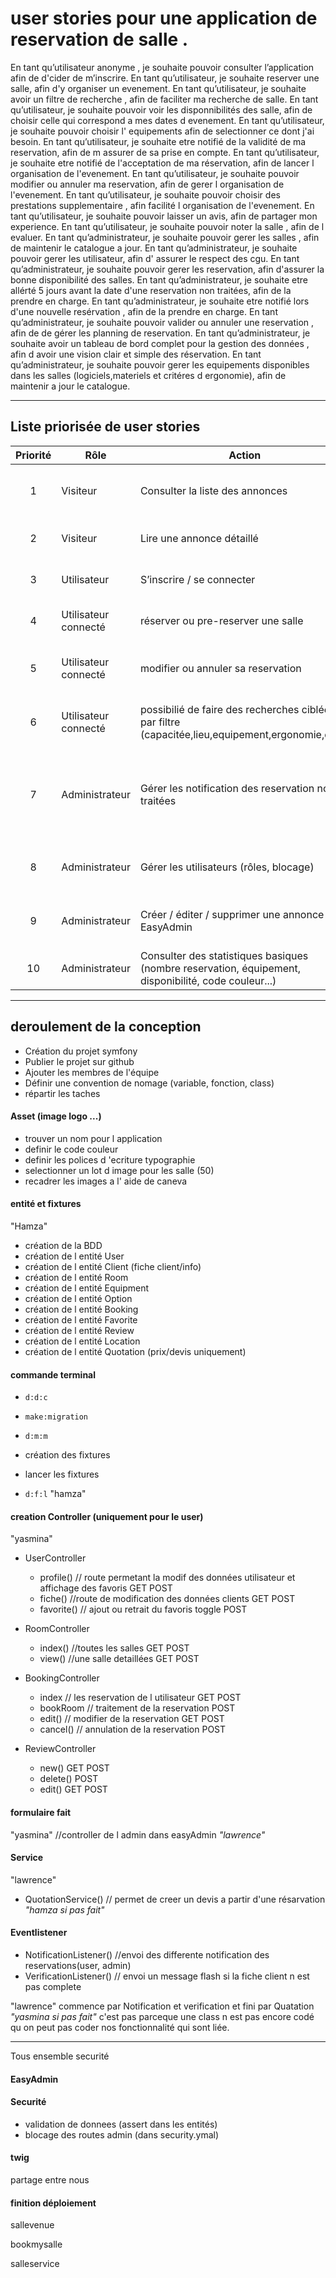 # user stories pour une application de reservation de salle .

En tant qu’utilisateur anonyme , je souhaite pouvoir consulter l’application afin de d'cider de m’inscrire.
En tant qu’utilisateur, je souhaite reserver une salle, afin d'y organiser un evenement.
En tant qu’utilisateur, je souhaite avoir un filtre de recherche , afin de faciliter ma recherche de salle.
En tant qu’utilisateur, je souhaite pouvoir voir les disponnibilités des salle, afin de choisir celle qui correspond a mes dates d evenement.
En tant qu’utilisateur, je souhaite pouvoir choisir l' equipements afin de selectionner ce dont j'ai besoin.
En tant qu’utilisateur, je souhaite etre notifié de la validité de ma reservation, afin de m assurer de sa prise en compte.
En tant qu’utilisateur, je souhaite etre notifié de l'acceptation de ma réservation, afin de lancer l organisation de l'evenement.
En tant qu’utilisateur, je souhaite pouvoir modifier ou annuler ma reservation, afin de gerer l organisation de l'evenement.
En tant qu’utilisateur, je souhaite pouvoir choisir des prestations supplementaire , afin facilité l organisation de l'evenement.
En tant qu’utilisateur, je souhaite pouvoir laisser un avis, afin de partager mon experience.
En tant qu’utilisateur, je souhaite pouvoir noter la salle , afin de l evaluer.
En tant qu’administrateur, je souhaite pouvoir gerer les salles , afin de maintenir le catalogue a jour.
En tant qu’administrateur, je souhaite pouvoir gerer les utilisateur, afin d' assurer le respect des cgu.
En tant qu’administrateur, je souhaite pouvoir gerer les reservation, afin d'assurer la bonne disponibilité des salles.
En tant qu’administrateur, je souhaite etre allérté 5 jours avant la date d'une reservation non traitées, afin de la prendre en charge.
En tant qu’administrateur, je souhaite etre notifié lors d'une nouvelle resérvation , afin de la prendre en charge.
En tant qu’administrateur, je souhaite pouvoir valider ou annuler une reservation , afin de de gérer les planning de reservation.
En tant qu’administrateur, je souhaite avoir un tableau de bord complet pour la gestion des données , afin d avoir une vision clair et simple des réservation.
En tant qu’administrateur, je souhaite pouvoir gerer les equipements disponibles dans les salles (logiciels,materiels et critéres d ergonomie), afin de maintenir a jour le catalogue.




---



## Liste priorisée de user stories

| Priorité | Rôle                 | Action                                                                | Bénéfice                                                           |
| :------: | -------------------- | --------------------------------------------------------------------- | ------------------------------------------------------------------ |
|     1    | Visiteur             | Consulter la liste des annonces                                       | Découvrir rapidement le contenu disponible                         |
|     2    | Visiteur             | Lire une annonce détaillé                                              | Approfondir la recherche d’intérêt                                     |
|     3    | Utilisateur          | S’inscrire / se connecter                                             |  Accéder aux fonctionnalités protégées |
|     4    | Utilisateur connecté | réserver ou pre-reserver une salle                                                 | s'assurer de la validité de la reservation                                      |
|     5    | Utilisateur connecté |  modifier ou annuler sa reservation                           | Gérer des imprevu ou corriger une erreur                                     |
|     6    | Utilisateur connecté       | possibilié de faire des recherches ciblées par filtre (capacitée,lieu,equipement,ergonomie,date)                | faciliter la recherche selon ses critéres                    |
|     7    | Administrateur       | Gérer les notification des reservation non traitées                 |  attirer l attention sur les reservation non traitée dont la date approche             |
|     8    | Administrateur       | Gérer les utilisateurs (rôles, blocage)                               | Contrôler l’accès et la sécurité du site                           |
|     9    | Administrateur       | Créer / éditer / supprimer une annonce via EasyAdmin      | Gérer le contenu  de manière structurée                         |
|    10    | Administrateur       | Consulter des statistiques basiques (nombre reservation, équipement, disponibilité, code couleur...) | Suivre l’activité du site  

---


## deroulement de la conception

- Création du projet symfony
- Publier le projet sur github
- Ajouter les membres de l'équipe
- Définir une convention de nomage (variable, fonction, class)
- répartir les taches 

#### Asset (image logo ...) 
- trouver un nom pour l application
- definir le code couleur
- definir les polices d 'ecriture typographie
- selectionner un lot d image pour les salle (50)
- recadrer les images a l' aide de caneva
  
  
#### entité et fixtures
"Hamza"
- création de la BDD
- création de l entité User
- création de l entité Client (fiche client/info)
- création de l entité Room
- création de l entité Equipment
- création de l entité Option
- création de l entité Booking
- création de l entité Favorite
- création de l entité Review
- création de l entité Location
- création de l entité Quotation (prix/devis uniquement)


#### commande terminal

- `d:d:c`
- `make:migration`
- `d:m:m`


- création des fixtures
- lancer les fixtures
- `d:f:l`
 "hamza" 

#### creation Controller (uniquement pour le user)
"yasmina"
- UserController
  - profile()    // route permetant la modif des données utilisateur et affichage des favoris   GET POST
  - fiche()      //route de modification des données clients       GET POST
  - favorite()   // ajout ou retrait du favoris toggle       POST
  
- RoomController
  - index()      //toutes les salles        GET POST
  - view()       //une salle detaillées        GET POST


  
- BookingController
  - index        // les reservation de l utilisateur        GET POST
  - bookRoom     // traitement de la reservation       POST
  - edit()       // modifier de la reservation        GET POST
  - cancel()     // annulation de la reservation       POST


- ReviewController
  - new()        GET POST
  - delete()        POST
  - edit()        GET POST
  


#### formulaire fait 


"yasmina"
//controller de l admin dans easyAdmin   *"lawrence"*


#### Service

"lawrence"
- QuotationService()   // permet de creer un devis a partir d'une résarvation 
*"hamza si pas fait"* 


#### Eventlistener

- NotificationListener()    //envoi des differente notification des reservations(user, admin)
- VerificationListener()    // envoi un message flash si la fiche client n est pas complete
  
"lawrence" commence par Notification et verification et fini par Quatation                           *"yasmina si pas fait"*
c'est pas parceque une class n est pas encore codé qu on peut pas coder nos fonctionnalité qui sont liée.

  
---
 Tous ensemble  securité

#### EasyAdmin  

#### Securité

- validation de donnees (assert dans les entités)
- blocage des routes admin (dans security.ymal)


#### twig 
partage entre nous

#### finition déploiement



sallevenue

bookmysalle

salleservice




